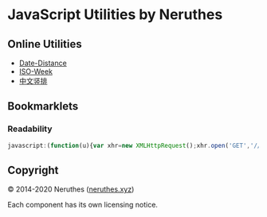 # JavaScript Utilities by Neruthes

## Online Utilities

- [Date-Distance](https://neruthes.xyz/jsu/u/date-distance/)
- [ISO-Week](https://neruthes.xyz/jsu/u/iso-week/)
- [中文竖排](https://neruthes.xyz/jsu/u/zh-vertical/)

## Bookmarklets

### Readability

```javascript
javascript:(function(u){var xhr=new XMLHttpRequest();xhr.open('GET','//neruthes.xyz/jsu/'+u);xhr.onload=function(){eval(xhr.responseText);console.log('Loaded '+u);};xhr.send();})('readability/chooser.js')
```

## Copyright

© 2014-2020 Neruthes ([neruthes.xyz](https://neruthes.xyz/))

Each component has its own licensing notice.
